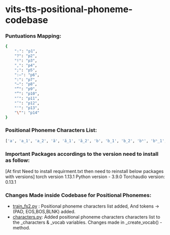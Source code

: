 # vits-tts-positional-phoneme-codebase

### Puntuations Mapping:
```sh
{
    "।": "p1",
    "?": "p2",
    "!": "p3",
    ",": "p4",
    ";": "p5",
    ":—": "p6",
    ":": "p7",
    "—": "p8",
    "“": "p9",
    "”": "p10",
    "‘": "p11",
    "’": "p12",
    "'": "p13",
    "\"": "p14"
}
```
### Positional Phoneme Characters List:
```sh
['a', 'a_1', 'a_2', 'ã', 'ã_1', 'ã_2', 'b', 'b_1', 'b_2', 'bʰ', 'bʰ_1', 'bʰ_2', 'bʱ', 'bʱ_1', 'bʱ_2', 'c', 'c_1', 'c_2', 'cʰ', 'cʰ_1', 'cʰ_2', 'd', 'd_1', 'd_2', 'dʰ', 'dʰ_1', 'dʰ_2', 'dʱ', 'dʱ_1', 'dʱ_2', 'd̪', 'd̪_1', 'd̪_2', 'd̪ʰ', 'd̪ʰ_1', 'd̪ʰ_2', 'd̪ʱ', 'd̪ʱ_1', 'd̪ʱ_2', 'e', 'e_1', 'e_2', 'ẽ', 'ẽ_1', 'ẽ_2', 'e̯', 'e̯_1', 'e̯_2', 'g', 'g_1', 'g_2', 'gʰ', 'gʰ_1', 'gʰ_2', 'gʱ', 'gʱ_1', 'gʱ_2', 'h', 'h_1', 'h_2', 'i', 'i_1', 'i_2', 'ĩ', 'ĩ_1', 'ĩ_2', 'i̯', 'i̯_1', 'i̯_2', 'k', 'k_1', 'k_2', 'kʰ', 'kʰ_1', 'kʰ_2', 'l', 'l_1', 'l_2', 'm', 'm_1', 'm_2', 'n', 'n_1', 'n_2', 'o', 'o_1', 'o_2', 'õ', 'õ_1', 'õ_2', 'o̯', 'o̯_1', 'o̯_2', 'p', 'p_1', 'p_2', 'pʰ', 'pʰ_1', 'pʰ_2', 'r', 'r_1', 'r_2', 's', 's_1', 's_2', 't', 't_1', 't_2', 'tʰ', 'tʰ_1', 'tʰ_2', 't̪', 't̪_1', 't̪_2', 't̪ʰ', 't̪ʰ_1', 't̪ʰ_2', 'u', 'u_1', 'u_2', 'ũ', 'ũ_1', 'ũ_2', 'u̯', 'u̯_1', 'u̯_2', 'æ', 'æ_1', 'æ_2', 'æ̃', 'æ̃_1', 'æ̃_2', 'ŋ', 'ŋ_1', 'ŋ_2', 'ɔ', 'ɔ_1', 'ɔ_2', 'ɔ̃', 'ɔ̃_1', 'ɔ̃_2', 'ɟ', 'ɟ_1', 'ɟ_2', 'ɟʰ', 'ɟʰ_1', 'ɟʰ_2', 'ɽ', 'ɽ_1', 'ɽ_2', 'ɽʰ', 'ɽʰ_1', 'ɽʰ_2', 'ɽʱ', 'ɽʱ_1', 'ɽʱ_2', 'ʃ', 'ʃ_1', 'ʃ_2', 'ʲ', 'ʲ_1', 'ʲ_2', 'ʷ', 'ʷ_1', 'ʷ_2', 'p1', 'p2', 'p3', 'p4', 'p5', 'p6', 'p7', 'p8', 'p9', 'p10', 'p11', 'p12', 'p13', 'p14']
```

### Important Packages accordings to the version need to install as follow:
[At first Need to install requirment.txt then need to reinstall below packages with versions]
torch version 1.13.1
Python version - 3.9.0 
Torchaudio version: 0.13.1
### Changes Made inside Codebase for Positional Phonemes:
- [train_fs2.py](https://github.com/AIFahim/testgit/blob/master/train_fs2.py) : Positional phoneme characters list added, And tokens -> (PAD, EOS,BOS,BLNK) added.
- [characters.py](https://github.com/AIFahim/testgit/blob/master/TTS/tts/utils/text/characters.py): Added positional phoneme characters characters list to the _characters & _vocab variables. Changes made in _create_vocab() - method.
